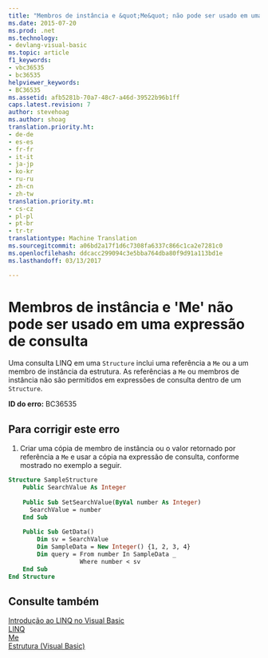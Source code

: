 ```yaml
---
title: "Membros de instância e &quot;Me&quot; não pode ser usado em uma expressão de consulta | Documentos do Microsoft"
ms.date: 2015-07-20
ms.prod: .net
ms.technology:
- devlang-visual-basic
ms.topic: article
f1_keywords:
- vbc36535
- bc36535
helpviewer_keywords:
- BC36535
ms.assetid: afb5281b-70a7-48c7-a46d-39522b96b1ff
caps.latest.revision: 7
author: stevehoag
ms.author: shoag
translation.priority.ht:
- de-de
- es-es
- fr-fr
- it-it
- ja-jp
- ko-kr
- ru-ru
- zh-cn
- zh-tw
translation.priority.mt:
- cs-cz
- pl-pl
- pt-br
- tr-tr
translationtype: Machine Translation
ms.sourcegitcommit: a06bd2a17f1d6c7308fa6337c866c1ca2e7281c0
ms.openlocfilehash: ddcacc299094c3e5bba764dba80f9d91a113bd1e
ms.lasthandoff: 03/13/2017

---
```

# <a name="instance-members-and-39me39-cannot-be-used-in-a-query-expression"></a>Membros de instância e 'Me' não pode ser usado em uma expressão de consulta
Uma consulta LINQ em uma `Structure` inclui uma referência a `Me` ou a um membro de instância da estrutura. As referências a `Me` ou membros de instância não são permitidos em expressões de consulta dentro de um `Structure`.  
  
 **ID do erro:** BC36535  
  
## <a name="to-correct-this-error"></a>Para corrigir este erro  
  
1.  Criar uma cópia de membro de instância ou o valor retornado por referência a `Me` e usar a cópia na expressão de consulta, conforme mostrado no exemplo a seguir.  
  
```vb  
Structure SampleStructure  
    Public SearchValue As Integer  
  
    Public Sub SetSearchValue(ByVal number As Integer)  
      SearchValue = number  
    End Sub  
  
    Public Sub GetData()  
        Dim sv = SearchValue  
        Dim SampleData = New Integer() {1, 2, 3, 4}  
        Dim query = From number In SampleData _  
                    Where number < sv  
    End Sub  
End Structure  
```  
  
## <a name="see-also"></a>Consulte também  
 [Introdução ao LINQ no Visual Basic](../../visual-basic/programming-guide/language-features/linq/introduction-to-linq.md)   
 [LINQ](../../visual-basic/programming-guide/language-features/linq/index.md)   
 [Me](http://msdn.microsoft.com/en-us/a65973c7-cf06-4547-9b25-9fba885525c2)   
 [Estrutura (Visual Basic)](http://msdn.microsoft.com/en-us/263ce115-ac36-4c05-8cb7-0e0eead5c6d0)
